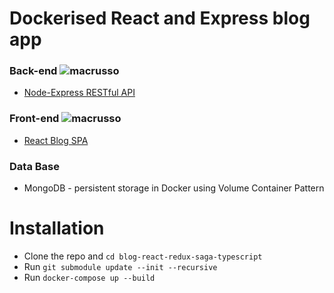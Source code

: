 # Dockerised React and Express blog app

### Back-end ![macrusso](https://circleci.com/gh/macrusso/node-express-restful-api.svg?style=svg)

- [Node-Express RESTful API](https://github.com/macrusso/node-express-restful-api)

### Front-end ![macrusso](https://circleci.com/gh/macrusso/blog-react-redux-saga-typescript.svg?style=svg)

- [React Blog SPA](https://github.com/macrusso/blog-react-redux-saga-typescript)

### Data Base

- MongoDB - persistent storage in Docker using Volume Container Pattern

# Installation

- Clone the repo and `cd blog-react-redux-saga-typescript`
- Run `git submodule update --init --recursive`
- Run `docker-compose up --build`
